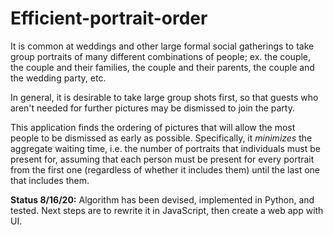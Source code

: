 # Efficient-portrait-order

It is common at weddings and other large formal social gatherings to take group portraits of many different combinations of people; ex. the couple, the couple and their families, the couple and their parents, the couple and the wedding party, etc.

In general, it is desirable to take large group shots first, so that guests who aren't needed for further pictures may be dismissed to join the party.

This application finds the ordering of pictures that will allow the most people to be dismissed as early as possible. Specifically, it _minimizes_ the aggregate waiting time, i.e. the number of portraits that individuals must be present for, assuming that each person must be present for every portrait from the first one (regardless of whether it includes them) until the last one that includes them.

__Status 8/16/20:__ Algorithm has been devised, implemented in Python, and tested. Next steps are to rewrite it in JavaScript, then create a web app with UI.
